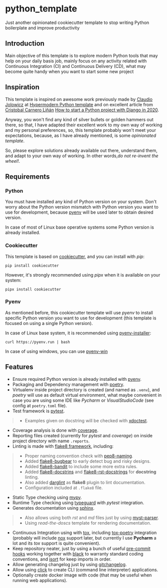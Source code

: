 # python_template
Just another opinionated cookiecutter template to stop writing Python boilerplate and improve productivity

## Introduction
Main objective of this template is to explore modern Python tools that may help on your daily basis job, mainly focus on
any activity related with Continuous Integration (CI) and Continuous Delivery (CD), what may become quite handy when you
want to start some new project

## Inspiration
This template is inspired on awesome work previously made by [Claudio Jolowicz](https://github.com/cjolowicz/) at
[Hypermodern Python template](https://github.com/cjolowicz/cookiecutter-hypermodern-python) and on excellent article
from [Cristobal Carnero Liñán](https://github.com/cristobalcl) 
[How to start a Python project with Django in 2020](https://medium.com/@cristobalcl/how-to-start-a-python-project-with-django-in-2020-803122721b23).

Anyway, you won't find any kind of silver bullets or golden hammers out there, so that, I have adapted their excellent
work to my own way of working and my personal preferences, so, this template probably won't meet your expectations,
because, as I have already mentioned, is some *opinionated template*.

So, please explore solutions already available out there, understand them, and adapt to your own way of working. In
other words,*do not re-invent the wheel!*.

## Requirements
### Python
You must have installed any kind of Python version on your system. Don't worry about the Python version mismatch with
Python version you want to use for development, because [pyenv](https://github.com/pyenv/pyenv) will be used later to
obtain desired version.

In case of most of Linux base operative systems some Python version is already installed.

### Cookiecutter
This template is based on [cookiecutter](https://github.com/cookiecutter/cookiecutter), and you can install with *pip*:

    pip install cookiecutter

However, it's strongly recommended using *pipx* when it is available on your system:

    pipx install cookiecutter

### Pyenv
As mentioned before, this cookiecutter template will use *pyenv* to install specific Python version you want to use for
development (this template is focused on using a single Python version).

In case of Linux base system, it is recommended using [pyenv-installer](https://github.com/pyenv/pyenv-installer):

    curl https://pyenv.run | bash

In case of using windows, you can use [pyenv-win](https://github.com/pyenv-win/pyenv-win)

## Features
* Ensure required Python version is already installed with [pyenv](https://github.com/pyenv/pyenv). 
* Packaging and Dependency management with [poetry](https://python-poetry.org/).
* Virtualenv inside project directory is created (and named as ```.venv```), and *poetry* will use as default virtual
environment, what maybe convenient in case you are using some IDE like *Pycharm* or *VisualStudioCode* (see config at
```poetry.toml``` file).
* Test framework is [pytest](https://docs.pytest.org/en/reorganize-docs/contents.html).
>* Examples given on docstring will be checked with [xdoctest](https://xdoctest.readthedocs.io/en/latest/autoapi/xdoctest/index.html).
* Coverage analysis is done with [coverage](https://coverage.readthedocs.io/en/stable/index.html).
* Reporting files created (currently for *pytest* and *coverage*) on inside project directory with name ```.reports```.
* Linting is made with [flake8 framework](https://flake8.pycqa.org/en/latest/), including:
>* Proper naming convention check with [pep8-naming](https://github.com/PyCQA/pep8-naming).
>* Added [flake8-bugbear](https://github.com/PyCQA/flake8-bugbear) to early detect bug and risky designs.
>* Added [flake8-bandit](https://github.com/tylerwince/flake8-bandit) to include some more extra rules.
>* Added [flake8-docstrins](https://gitlab.com/pycqa/flake8-docstrings) and
[flake8-rst-docstrings](https://github.com/peterjc/flake8-rst-docstrings) for **docstring** linting.
>* Also added [darglint](https://github.com/terrencepreilly/darglint) as **flake8** plugin to lint documentation.
>* Configuration included at ```.flake8``` file.
* Static Type checking using [mypy](https://mypy.readthedocs.io/en/latest/index.html).
* Runtime Type checking using [typeguard](https://typeguard.readthedocs.io/en/latest/index.html) with *pytest* integration.
* Generates documentation using [sphinx](https://docs.readthedocs.io/en/stable/intro/getting-started-with-sphinx.html).
>* Also allows using both *rst* and *md* files just by using [myst-parser](https://myst-parser.readthedocs.io/en/latest/).
>* Using *read-the-doscs* template for rendering documentation.
* Continuous Integration using with [tox](https://tox.readthedocs.io/en/latest/), including
[tox-poetry](https://github.com/tkukushkin/tox-poetry) integration (probably will include
[nox](https://nox.thea.codes/en/stable/) support later, but currently I use **Pycharm** a lot and its *tox* support is
quite convenient).
* Keep repository neater, just by using a bunch of useful [pre-commit hooks](https://pre-commit.com/) working together
with [black](https://black.readthedocs.io/en/stable/index.html) to warranty standard coding conventions,
and [isort](https://pycqa.github.io/isort/) for keep imports in order.
* Allow generating changelog just by using [gitchangelog](https://github.com/vaab/gitchangelog).
* Allow using [click](https://palletsprojects.com/p/click/) to create CLI (command line interpreter) applications.
* Optionally create docker image with code (that may be useful when running web applications).
